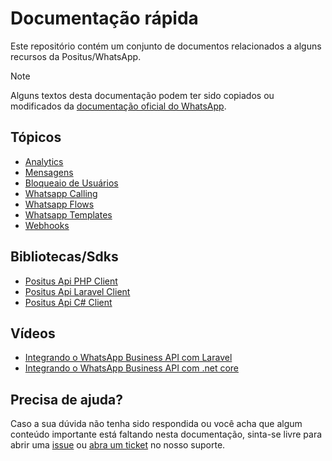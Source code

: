 # Documentação rápida

Este repositório contém um conjunto de documentos relacionados a alguns recursos da Positus/WhatsApp.

> [!NOTE]
> Alguns textos desta documentação podem ter sido copiados ou modificados da [documentação oficial do WhatsApp](https://developers.facebook.com/docs/whatsapp).

## Tópicos

- [Analytics](analytics/README.md)
- [Mensagens](messages/README.md)
- [Bloqueaio de Usuários](user-blocking/README.md)
- [Whatsapp Calling](calling/api-calling/README.md)
- [Whatsapp Flows](flows/README.md)
- [Whatsapp Templates](templates/README.md)
- [Webhooks](webhooks/README.md)

## Bibliotecas/Sdks

- [Positus Api PHP Client](https://github.com/positusapps/positus-api-php-client)
- [Positus Api Laravel Client](https://github.com/positusapps/positus-api-laravel-client)
- [Positus Api C# Client](https://github.com/positusapps/positus-api-csharp-client)

## Vídeos

- [Integrando o WhatsApp Business API com Laravel](https://www.youtube.com/watch?v=Sb1R2jnRC4k)
- [Integrando o WhatsApp Business API com .net core](https://www.youtube.com/watch?v=E8MZWwfQSZY)

## Precisa de ajuda?

Caso a sua dúvida não tenha sido respondida ou você acha que algum conteúdo importante está faltando nesta documentação, sinta-se livre para abrir uma [issue](https://github.com/positusapps/quick-docs/issues) ou [abra um ticket](https://studio.posit.us/suporte) no nosso suporte.
